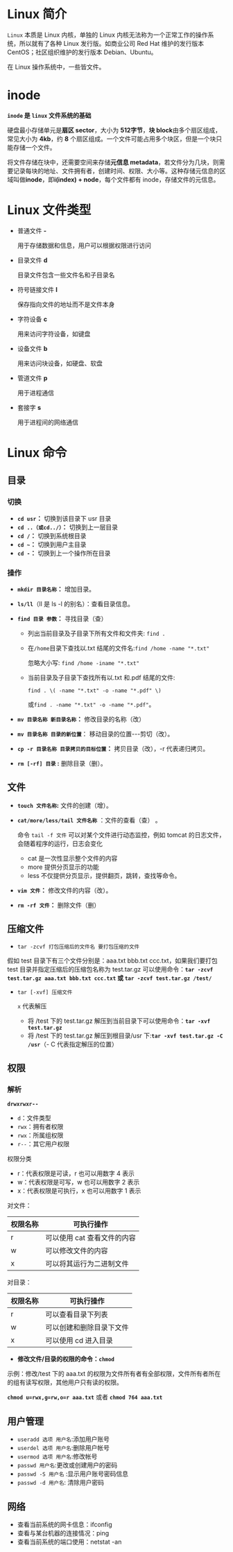 # Linux 简介

`Linux` 本质是 Linux 内核，单独的 Linux 内核无法称为一个正常工作的操作系统，所以就有了各种 Linux 发行版。如商业公司 Red Hat 维护的发行版本 CentOS；社区组织维护的发行版本 Debian、Ubuntu。

在 Linux 操作系统中，一些皆文件。

# inode

**`inode` 是 `linux` 文件系统的基础**

硬盘最小存储单元是**扇区 sector**，大小为 **512字节**，**块 block**由多个扇区组成，常见大小为 **4kb**，约 **8** 个扇区组成。一个文件可能占用多个块区，但是一个块只能存储一个文件。

将文件存储在块中，还需要空间来存储**元信息 metadata**，若文件分为几块，则需要记录每块的地址、文件拥有者，创建时间、权限、大小等。这种存储元信息的区域叫做**inode**，即**i(index) + node**，每个文件都有 inode，存储文件的元信息。

# Linux 文件类型

- 普通文件 **-**

  用于存储数据和信息，用户可以根据权限进行访问

- 目录文件 **d**

  目录文件包含一些文件名和子目录名

- 符号链接文件 **l**

  保存指向文件的地址而不是文件本身

- 字符设备 **c**

  用来访问字符设备，如键盘

- 设备文件 **b**

  用来访问块设备，如硬盘、软盘

- 管道文件 **p**

  用于进程通信

- 套接字 **s**

  用于进程间的网络通信

# Linux 命令

## 目录

### 切换

- **`cd usr`：** 切换到该目录下 usr 目录
- **`cd ..（或cd../）`：** 切换到上一层目录
- **`cd /`：** 切换到系统根目录
- **`cd ~`：** 切换到用户主目录
- **`cd -`：** 切换到上一个操作所在目录

### 操作

- **`mkdir 目录名称`：** 增加目录。

- **`ls/ll`**（ll 是 ls -l 的别名）：查看目录信息。

- **`find 目录 参数`：** 寻找目录（查）

  - 列出当前目录及子目录下所有文件和文件夹: `find .`

  - 在`/home`目录下查找以.txt 结尾的文件名:`find /home -name "*.txt"`

    忽略大小写: `find /home -iname "*.txt"`

  - 当前目录及子目录下查找所有以.txt 和.pdf 结尾的文件:

    `find . \( -name "*.txt" -o -name "*.pdf" \)`

    或`find . -name "*.txt" -o -name "*.pdf"`。

- **`mv 目录名称 新目录名称`：** 修改目录的名称（改）

- **`mv 目录名称 目录的新位置`**： 移动目录的位置---剪切（改）。

- **`cp -r 目录名称 目录拷贝的目标位置`：** 拷贝目录（改），-r 代表递归拷贝。

- **`rm [-rf] 目录` :** 删除目录（删）。

## 文件

- **`touch 文件名称`:** 文件的创建（增）。

- **`cat/more/less/tail 文件名称`** ：文件的查看（查） 。

  命令 `tail -f 文件` 可以对某个文件进行动态监控，例如 tomcat 的日志文件， 会随着程序的运行，日志会变化

  - cat 是一次性显示整个文件的内容
  - more 提供分页显示的功能
  - less 不仅提供分页显示，提供翻页，跳转，查找等命令。

- **`vim 文件`：** 修改文件的内容（改）。

- **`rm -rf 文件`：** 删除文件（删）

## 压缩文件

-  `tar -zcvf 打包压缩后的文件名 要打包压缩的文件` 

  假如 test 目录下有三个文件分别是：aaa.txt bbb.txt ccc.txt，如果我们要打包 test 目录并指定压缩后的压缩包名称为 test.tar.gz 可以使用命令：**`tar -zcvf test.tar.gz aaa.txt bbb.txt ccc.txt` 或 `tar -zcvf test.tar.gz /test/`**

- `tar [-xvf] 压缩文件`

  `x` 代表解压

  - 将 /test 下的 test.tar.gz 解压到当前目录下可以使用命令：**`tar -xvf test.tar.gz`**
  - 将 /test 下的 test.tar.gz 解压到根目录/usr 下:**`tar -xvf test.tar.gz -C /usr`**（- C 代表指定解压的位置）

## 权限

### 解析

**`drwxrwxr--`**

- `d`：文件类型
- `rwx`：拥有者权限
- `rwx`：所属组权限
- `r--`：其它用户权限

权限分类

- r：代表权限是可读，r 也可以用数字 4 表示
- w：代表权限是可写，w 也可以用数字 2 表示
- x：代表权限是可执行，x 也可以用数字 1 表示

对文件：

| 权限名称 | 可执行操作                  |
| -------- | --------------------------- |
| r        | 可以使用 cat 查看文件的内容 |
| w        | 可以修改文件的内容          |
| x        | 可以将其运行为二进制文件    |

对目录：

| 权限名称 | 可执行操作               |
| -------- | ------------------------ |
| r        | 可以查看目录下列表       |
| w        | 可以创建和删除目录下文件 |
| x        | 可以使用 cd 进入目录     |

- **修改文件/目录的权限的命令：`chmod`**

示例：修改/test 下的 aaa.txt 的权限为文件所有者有全部权限，文件所有者所在的组有读写权限，其他用户只有读的权限。

**`chmod u=rwx,g=rw,o=r aaa.txt`** 或者 **`chmod 764 aaa.txt`**

## 用户管理

- `useradd 选项 用户名`:添加用户账号
- `userdel 选项 用户名`:删除用户帐号
- `usermod 选项 用户名`:修改帐号
- `passwd 用户名`:更改或创建用户的密码
- `passwd -S 用户名` :显示用户账号密码信息
- `passwd -d 用户名`: 清除用户密码

## 网络

- 查看当前系统的网卡信息：ifconfig
- 查看与某台机器的连接情况：ping
- 查看当前系统的端口使用：netstat -an
